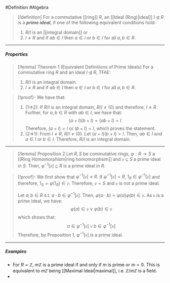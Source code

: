 #Definition #Algebra

> [!definition]
> For a commutative [[ring]] $R$, an [[Ideal (Ring)|ideal]] $I\unlhd  R$ is a ***prime ideal***, if one of the following equivalent conditions hold:
> 1. $R / I$ is an [[integral domain]] or
> 2. $I\neq R$ and if $ab\in I$ then $a\in I$ or $b\in I$ for all $a,b\in R$.
---
##### Properties
> [!lemma] Theorem 1 (Equivalent Definitions of Prime Ideals)
> For a commutative ring $R$ and an ideal $I\unlhd R$, TFAE:
> 1. $R / I$ is an integral domain.
> 2. $I\neq R$ and if $ab\in I$ then $a\in I$ or $b\in I$ for all $a,b\in R$.

> [!proof]-
> We have that:
> 1. (1=>2): If $R / I$ is an integral domain, $R / I\neq(0)$ and therefore, $I \neq R$. Further, for $a,b\in R$ with $ab\in I$, we have that: $$(a+I)(b+I)=(ab+I)=I$$Therefore, $(a+I)=I$ or $(b+I)=I$, which proves the statement.
> 2. (2=>1): From $I\neq R$, $R / I\neq(0)$. Let $(a+I)(b+I)=I$. Then, $ab\in I$ and $a\in I$ or $b\in I$. Therefore, $R / I$ is an integral domain.
---
> [!lemma] Proposition 2
> Let $R,S$ be commutative rings, $\varphi:R\to S$ a [[Ring Homomorphism|ring homomorphsim]] and $\mathfrak{p}\subseteq S$ a prime ideal in $S$. Then, $\varphi ^{-1}[\mathfrak{p}]\subseteq R$ is a prime ideal in $R$.

> [!proof]-
> We first show that $\varphi ^{-1}[\mathfrak{p}]\neq R$. If $\varphi ^{-1}[\mathfrak{p}]=R$, $1_{R}\in \varphi ^{-1}[\mathfrak{p}]$ and therefore, $1_{S}=\varphi(1_{R})\in \mathfrak{p}$. Therefore, $\mathfrak{p}=S$ and $\mathfrak{p}$ is not a prime ideal.
> 
> Let $a,b\in R$ s.t. $a\cdot b\in \varphi ^{-1}[\mathfrak{p}]$. Then, $\varphi(a\cdot b)=\varphi(a)\varphi(b)\in \mathfrak{p}$. As $\mathfrak{p}$ is a prime ideal, we have: $$\varphi(a)\in \mathfrak{p}\lor \varphi(b)\in \mathfrak{p}$$which shows that: $$a\in \varphi ^{-1}[\mathfrak{p}]\lor b\in \varphi ^{-1}[\mathfrak{p}]$$Therefore, by Proposition 1, $\varphi ^{-1}[\mathfrak{p}]$ is a prime ideal.
---
##### Examples
- For $R = \mathbb{Z}$, $m\mathbb{Z}$ is a prime ideal if and only if $m$ is prime or $m=0$. This is equivalent to $m\mathbb{Z}$ being [[Maximal Ideal|maximal]], i.e. $\mathbb{Z} / m\mathbb{Z}$ is a field.
- 